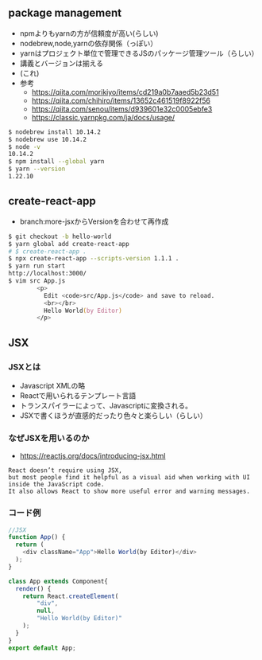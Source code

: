 ## package management
- npmよりもyarnの方が信頼度が高い(らしい)
- nodebrew,node,yarnの依存関係（っぽい）
- yarnはプロジェクト単位で管理できるJSのパッケージ管理ツール（らしい）
- 講義とバージョンは揃える
- (これ)
- 参考
  - https://qiita.com/morikiyo/items/cd219a0b7aaed5b23d51
  - https://qiita.com/chihiro/items/13652c461519f8922f56
  - https://qiita.com/senou/items/d939601e32c0005ebfe3
  - https://classic.yarnpkg.com/ja/docs/usage/

```zsh
$ nodebrew install 10.14.2
$ nodebrew use 10.14.2
$ node -v
10.14.2
$ npm install --global yarn
$ yarn --version
1.22.10

```

## create-react-app
- branch:more-jsxからVersionを合わせて再作成
```zsh
$ git checkout -b hello-world
$ yarn global add create-react-app
# $ create-react-app .
$ npx create-react-app --scripts-version 1.1.1 .
$ yarn run start 
http://localhost:3000/
$ vim src App.js
        <p>
          Edit <code>src/App.js</code> and save to reload.
          <br></br>
          Hello World(by Editor)
        </p>
```


## JSX
### JSXとは
- Javascript XMLの略
- Reactで用いられるテンプレート言語
- トランスパイラーによって、Javascriptに変換される。
- JSXで書くほうが直感的だったり色々と楽らしい（らしい）

### なぜJSXを用いるのか
- https://reactjs.org/docs/introducing-jsx.html
```
React doesn’t require using JSX, 
but most people find it helpful as a visual aid when working with UI inside the JavaScript code. 
It also allows React to show more useful error and warning messages.
```

### コード例
```js
//JSX
function App() {
  return (
    <div className="App">Hello World(by Editor)</div>
  );
}

class App extends Component{
  render() {
    return React.createElement(
        "div",
        null,
        "Hello World(by Editor)"
    );
  }
}
export default App;
```